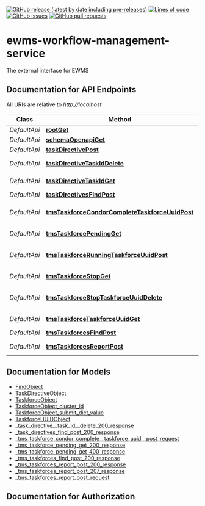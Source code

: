 <!--- Top of README Badges (automated) --->
[![GitHub release (latest by date including pre-releases)](https://img.shields.io/github/v/release/Observation-Management-Service/ewms-workflow-management-service?include_prereleases)](https://github.com/Observation-Management-Service/ewms-workflow-management-service/) [![Lines of code](https://img.shields.io/tokei/lines/github/Observation-Management-Service/ewms-workflow-management-service)](https://github.com/Observation-Management-Service/ewms-workflow-management-service/) [![GitHub issues](https://img.shields.io/github/issues/Observation-Management-Service/ewms-workflow-management-service)](https://github.com/Observation-Management-Service/ewms-workflow-management-service/issues?q=is%3Aissue+sort%3Aupdated-desc+is%3Aopen) [![GitHub pull requests](https://img.shields.io/github/issues-pr/Observation-Management-Service/ewms-workflow-management-service)](https://github.com/Observation-Management-Service/ewms-workflow-management-service/pulls?q=is%3Apr+sort%3Aupdated-desc+is%3Aopen) 
<!--- End of README Badges (automated) --->
# ewms-workflow-management-service
The external interface for EWMS

<!--- Top of README openapi docs (automated) --->

<a name="documentation-for-api-endpoints"></a>
## Documentation for API Endpoints

All URIs are relative to *http://localhost*

| Class | Method | HTTP request | Description |
|------------ | ------------- | ------------- | -------------|
| *DefaultApi* | [**rootGet**](Apis/DefaultApi.md#rootget) | **GET** / |  |
*DefaultApi* | [**schemaOpenapiGet**](Apis/DefaultApi.md#schemaopenapiget) | **GET** /schema/openapi |  |
*DefaultApi* | [**taskDirectivePost**](Apis/DefaultApi.md#taskdirectivepost) | **POST** /task/directive |  |
*DefaultApi* | [**taskDirectiveTaskIdDelete**](Apis/DefaultApi.md#taskdirectivetaskiddelete) | **DELETE** /task/directive/{task_id} |  |
*DefaultApi* | [**taskDirectiveTaskIdGet**](Apis/DefaultApi.md#taskdirectivetaskidget) | **GET** /task/directive/{task_id} |  |
*DefaultApi* | [**taskDirectivesFindPost**](Apis/DefaultApi.md#taskdirectivesfindpost) | **POST** /task/directives/find |  |
*DefaultApi* | [**tmsTaskforceCondorCompleteTaskforceUuidPost**](Apis/DefaultApi.md#tmstaskforcecondorcompletetaskforceuuidpost) | **POST** taskforce/tms/condor-complete/{taskforce_uuid} |  |
*DefaultApi* | [**tmsTaskforcePendingGet**](Apis/DefaultApi.md#tmstaskforcependingget) | **GET** /taskforce/tms-action/pending |  |
*DefaultApi* | [**tmsTaskforceRunningTaskforceUuidPost**](Apis/DefaultApi.md#tmstaskforcecondor-submittedtaskforceuuidpost) | **POST** /taskforce/tms-action/condor-submit/{taskforce_uuid} |  |
*DefaultApi* | [**tmsTaskforceStopGet**](Apis/DefaultApi.md#tmstaskforcestopget) | **GET** /taskforce/tms-action/pending-stopper |  |
*DefaultApi* | [**tmsTaskforceStopTaskforceUuidDelete**](Apis/DefaultApi.md#tmstaskforcestoptaskforceuuiddelete) | **DELETE** /taskforce/tms-action/pending-stopper/{taskforce_uuid} |  |
*DefaultApi* | [**tmsTaskforceTaskforceUuidGet**](Apis/DefaultApi.md#tmstaskforcetaskforceuuidget) | **GET** /taskforce/{taskforce_uuid} |  |
*DefaultApi* | [**tmsTaskforcesFindPost**](Apis/DefaultApi.md#tmstaskforcesfindpost) | **POST** /taskforces/find |  |
*DefaultApi* | [**tmsTaskforcesReportPost**](Apis/DefaultApi.md#tmstaskforcesreportpost) | **POST** /taskforces/tms/report |  |


<a name="documentation-for-models"></a>
## Documentation for Models

 - [FindObject](./Models/FindObject.md)
 - [TaskDirectiveObject](./Models/TaskDirectiveObject.md)
 - [TaskforceObject](./Models/TaskforceObject.md)
 - [TaskforceObject_cluster_id](./Models/TaskforceObject_cluster_id.md)
 - [TaskforceObject_submit_dict_value](./Models/TaskforceObject_submit_dict_value.md)
 - [TaskforceUUIDObject](./Models/TaskforceUUIDObject.md)
 - [_task_directive__task_id__delete_200_response](./Models/_task_directive__task_id__delete_200_response.md)
 - [_task_directives_find_post_200_response](./Models/_task_directives_find_post_200_response.md)
 - [_tms_taskforce_condor_complete__taskforce_uuid__post_request](./Models/_tms_taskforce_condor_complete__taskforce_uuid__post_request.md)
 - [_tms_taskforce_pending_get_200_response](./Models/_tms_taskforce_pending_get_200_response.md)
 - [_tms_taskforce_pending_get_400_response](./Models/_tms_taskforce_pending_get_400_response.md)
 - [_tms_taskforces_find_post_200_response](./Models/_tms_taskforces_find_post_200_response.md)
 - [_tms_taskforces_report_post_200_response](./Models/_tms_taskforces_report_post_200_response.md)
 - [_tms_taskforces_report_post_207_response](./Models/_tms_taskforces_report_post_207_response.md)
 - [_tms_taskforces_report_post_request](./Models/_tms_taskforces_report_post_request.md)


<a name="documentation-for-authorization"></a>
## Documentation for Authorization

<!--- End of README openapi docs (automated) --->
